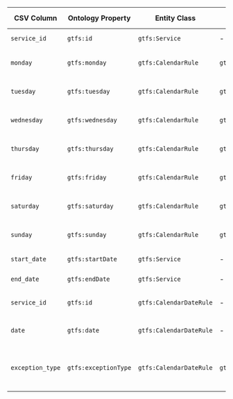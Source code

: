 | CSV Column     | Ontology Property     | Entity Class           | Related Entity Class      | Subject Generation                                                                 | Join Condition                                             | Datatype    | Function Name         | Function Output                                                                 |
|----------------|------------------------|--------------------------|----------------------------|--------------------------------------------------------------------------------------|------------------------------------------------------------|-------------|------------------------|----------------------------------------------------------------------------------|
| `service_id`   | `gtfs:id`              | `gtfs:Service`           | -                          | Generate a URI using: `http://gtfs.org/services/{service_id}`                       | Join with `gtfs:id` of `gtfs:Service`                      | String      | | |
| `monday`       | `gtfs:monday`          | `gtfs:CalendarRule`      | `gtfs:Day`                 | Use `http://transport.linkeddata.es/kos/day/available` as subject if value is true  | Join with URI of day concept |     | `to URI`       | If true, return "http://transport.linkeddata.es/kos/day/available"; otherwise, return `null`|
| `tuesday`      | `gtfs:tuesday`         | `gtfs:CalendarRule`      | `gtfs:Day`                 |Use `http://transport.linkeddata.es/kos/day/available` as subject if value is true | Join with URI of day concept |     | `to URI`       | If true, return "http://transport.linkeddata.es/kos/day/available"; otherwise, return `null`|
| `wednesday`    | `gtfs:wednesday`       | `gtfs:CalendarRule`      | `gtfs:Day`                 |Use `http://transport.linkeddata.es/kos/day/available` as subject if value is true | Join with URI of day concept |     | `to URI`       | If true, return "http://transport.linkeddata.es/kos/day/available"; otherwise, return `null`|
| `thursday`     | `gtfs:thursday`        | `gtfs:CalendarRule`      | `gtfs:Day`                 |Use `http://transport.linkeddata.es/kos/day/available` as subject if value is true | Join with URI of day concept |     | `to URI`       | If true, return "http://transport.linkeddata.es/kos/day/available"; otherwise, return `null`|
| `friday`       | `gtfs:friday`          | `gtfs:CalendarRule`      | `gtfs:Day`                 |Use `http://transport.linkeddata.es/kos/day/available` as subject if value is true | Join with URI of day concept |     | `to URI`       | If true, return "http://transport.linkeddata.es/kos/day/available"; otherwise, return `null`|
| `saturday`     | `gtfs:saturday`        | `gtfs:CalendarRule`      | `gtfs:Day`                 |Use `http://transport.linkeddata.es/kos/day/available` as subject if value is true | Join with URI of day concept |     | `to URI`       | If true, return "http://transport.linkeddata.es/kos/day/available"; otherwise, return `null`|
| `sunday`       | `gtfs:sunday`          | `gtfs:CalendarRule`      | `gtfs:Day`                 |Use `http://transport.linkeddata.es/kos/day/available` as subject if value is true | Join with URI of day concept |     | `to URI`       | If true, return "http://transport.linkeddata.es/kos/day/available"; otherwise, return `null`|
| `start_date`   | `gtfs:startDate`       | `gtfs:Service`           | -                          | Generate URI: `http://gtfs.org/services/{service_id}`                               | Join with `gtfs:id` of `gtfs:Service`                      | Date        |                                              |
| `end_date`     | `gtfs:endDate`         | `gtfs:Service`           | -                          | Generate URI: `http://gtfs.org/services/{service_id}`                               | Join with `gtfs:id` of `gtfs:Service`                      | Date        | |                                               |
| `service_id`   | `gtfs:id`              | `gtfs:CalendarDateRule`  | -                          | Generate URI: `http://gtfs.org/calendar-dates/{service_id}`                         | Join with `gtfs:id` of `CalendarDateRule`                 | String      | |                            |
| `date`         | `gtfs:date`            | `gtfs:CalendarDateRule`  | -                          | Convert to xsd:date                                                                  | Join with `gtfs:date` in ontology                         | Date        | |  |
| `exception_type`| `gtfs:exceptionType`  | `gtfs:CalendarDateRule`  | `gtfs:ExceptionType`       | Return URI depending on value (1 = removed, 2 = added)                              | Join with URI representing `exception_type`               |     | `Enum to URI`           | "1" → "http://transport.linkeddata.es/kos/exception-type/added", "2" → "http://transport.linkeddata.es/kos/exception-type/removed" |
